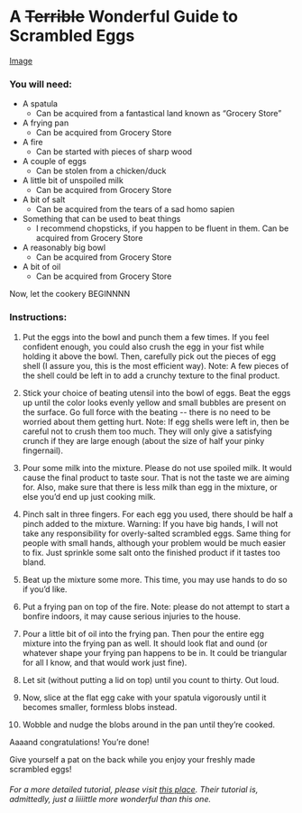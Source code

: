 # A ~~Terrible~~ Wonderful Guide to Scrambled Eggs

[Image]()

### You will need:

- A spatula
  - Can be acquired from a fantastical land known as “Grocery Store”
- A frying pan 
  - Can be acquired from Grocery Store
- A fire
  - Can be started with pieces of sharp wood
- A couple of eggs
  - Can be stolen from a chicken/duck
- A little bit of unspoiled milk
  - Can be acquired from Grocery Store
- A bit of salt
  - Can be acquired from the tears of a sad homo sapien
- Something that can be used to beat things
  - I recommend chopsticks, if you happen to be fluent in them. Can be acquired from Grocery Store
- A reasonably big bowl
  - Can be acquired from Grocery Store
- A bit of oil
  - Can be acquired from Grocery Store

Now, let the cookery BEGINNNN

### Instructions:

1. Put the eggs into the bowl and punch them a few times. If you feel confident enough, you could also crush the egg in your fist while holding it above the bowl. Then, carefully pick out the pieces of egg shell (I assure you, this is the most efficient way). Note: A few pieces of the shell could be left in to add a crunchy texture to the final product.

2. Stick your choice of beating utensil into the bowl of eggs. Beat the eggs up until the color looks evenly yellow and small bubbles are present on the surface. Go full force with the beating -- there is no need to be worried about them getting hurt. Note: If egg shells were left in, then be careful not to crush them too much. They will only give a satisfying crunch if they are large enough (about the size of half your pinky fingernail).

3. Pour some milk into the mixture. Please do not use spoiled milk. It would cause the final product to taste sour. That is not the taste we are aiming for. Also, make sure that there is less milk than egg in the mixture, or else you’d end up just cooking milk.

4. Pinch salt in three fingers. For each egg you used, there should be half a pinch added to the mixture. Warning: If you have big hands, I will not take any responsibility for overly-salted scrambled eggs. Same thing for people with small hands, although your problem would be much easier to fix. Just sprinkle some salt onto the finished product if it tastes too bland.

5. Beat up the mixture some more. This time, you may use hands to do so if you’d like.

6. Put a frying pan on top of the fire. Note: please do not attempt to start a bonfire indoors, it may cause serious injuries to the house.

7. Pour a little bit of oil into the frying pan. Then pour the entire egg mixture into the frying pan as well. It should look flat and ound (or whatever shape your frying pan happens to be in. It could be triangular for all I know, and that would work just fine).

8. Let sit (without putting a lid on top) until you count to thirty. Out loud.

9. Now, slice at the flat egg cake with your spatula vigorously until it becomes smaller, formless blobs instead.

10. Wobble and nudge the blobs around in the pan until they’re cooked.

Aaaand congratulations! You’re done!

Give yourself a pat on the back while you enjoy your freshly made scrambled eggs!

###### For a more detailed tutorial, please visit [this place](https://www.incredibleegg.org/recipes/basic-scrambled-eggs/). Their tutorial is, admittedly, just a liiiittle more wonderful than this one.
